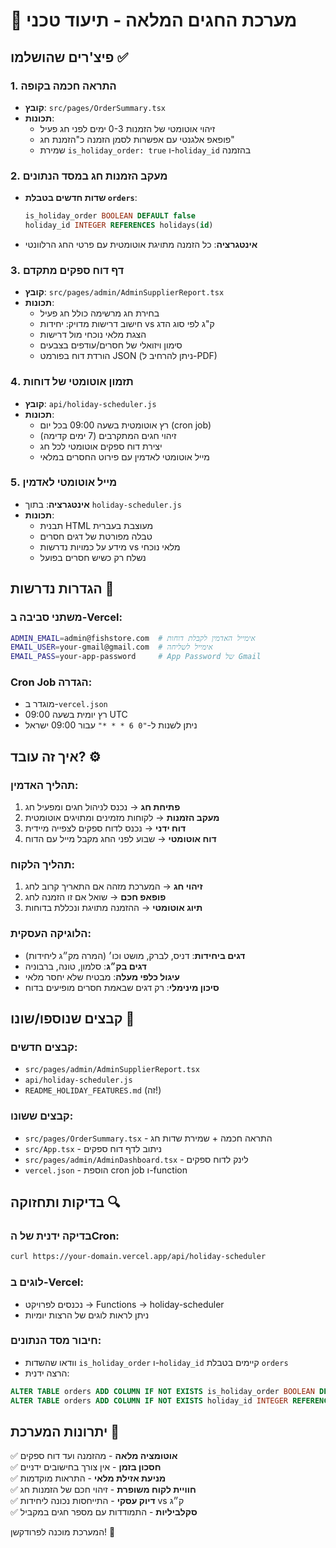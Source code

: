 # 🎉 מערכת החגים המלאה - תיעוד טכני

## פיצ'רים שהושלמו ✅

### 1. **התראה חכמה בקופה**
- **קובץ**: `src/pages/OrderSummary.tsx`
- **תכונות**:
  - זיהוי אוטומטי של הזמנות 0-3 ימים לפני חג פעיל
  - פופאפ אלגנטי עם אפשרות לסמן הזמנה כ"הזמנת חג"
  - שמירת `is_holiday_order: true` ו-`holiday_id` בהזמנה

### 2. **מעקב הזמנות חג במסד הנתונים**
- **שדות חדשים בטבלת `orders`**:
  ```sql
  is_holiday_order BOOLEAN DEFAULT false
  holiday_id INTEGER REFERENCES holidays(id)
  ```
- **אינטגרציה**: כל הזמנה מתויגת אוטומטית עם פרטי החג הרלוונטי

### 3. **דף דוח ספקים מתקדם**
- **קובץ**: `src/pages/admin/AdminSupplierReport.tsx`
- **תכונות**:
  - בחירת חג מרשימה כולל חג פעיל
  - חישוב דרישות מדויק: יחידות vs ק"ג לפי סוג הדג
  - הצגת מלאי נוכחי מול דרישות
  - סימון ויזואלי של חסרים/עודפים בצבעים
  - הורדת דוח בפורמט JSON (ניתן להרחיב ל-PDF)

### 4. **תזמון אוטומטי של דוחות**
- **קובץ**: `api/holiday-scheduler.js`
- **תכונות**:
  - רץ אוטומטית בשעה 09:00 בכל יום (cron job)
  - זיהוי חגים המתקרבים (7 ימים קדימה)
  - יצירת דוח ספקים אוטומטי לכל חג
  - מייל אוטומטי לאדמין עם פירוט החסרים במלאי

### 5. **מייל אוטומטי לאדמין**
- **אינטגרציה**: בתוך `holiday-scheduler.js`
- **תכונות**:
  - תבנית HTML מעוצבת בעברית
  - טבלה מפורטת של דגים חסרים
  - מידע על כמויות נדרשות vs מלאי נוכחי
  - נשלח רק כשיש חסרים בפועל

## הגדרות נדרשות 🔧

### משתני סביבה ב-Vercel:
```bash
ADMIN_EMAIL=admin@fishstore.com  # אימייל האדמין לקבלת דוחות
EMAIL_USER=your-gmail@gmail.com  # אימייל לשליחה
EMAIL_PASS=your-app-password     # App Password של Gmail
```

### Cron Job הגדרה:
- מוגדר ב-`vercel.json`
- רץ יומית בשעה 09:00 UTC
- ניתן לשנות ל-`"0 6 * * *"` עבור 09:00 ישראל

## איך זה עובד? ⚙️

### תהליך האדמין:
1. **פתיחת חג** → נכנס לניהול חגים ומפעיל חג
2. **מעקב הזמנות** → לקוחות מזמינים ומתויגים אוטומטית
3. **דוח ידני** → נכנס לדוח ספקים לצפייה מיידית
4. **דוח אוטומטי** → שבוע לפני החג מקבל מייל עם הדוח

### תהליך הלקוח:
1. **זיהוי חג** → המערכת מזהה אם התאריך קרוב לחג
2. **פופאפ חכם** → שואל אם זו הזמנה לחג
3. **תיוג אוטומטי** → ההזמנה מתויגת ונכללת בדוחות

### הלוגיקה העסקית:
- **דגים ביחידות**: דניס, לברק, מושט וכו׳ (המרה מק״ג ליחידות)
- **דגים בק״ג**: סלמון, טונה, ברבוניה
- **עיגול כלפי מעלה**: מבטיח שלא יחסר מלאי
- **סיכון מינימלי**: רק דגים שבאמת חסרים מופיעים בדוח

## קבצים שנוספו/שונו 📁

### קבצים חדשים:
- `src/pages/admin/AdminSupplierReport.tsx`
- `api/holiday-scheduler.js`
- `README_HOLIDAY_FEATURES.md` (זה!)

### קבצים ששונו:
- `src/pages/OrderSummary.tsx` - התראה חכמה + שמירת שדות חג
- `src/App.tsx` - ניתוב לדף דוח ספקים
- `src/pages/admin/AdminDashboard.tsx` - לינק לדוח ספקים
- `vercel.json` - הוספת cron job ו-function

## בדיקות ותחזוקה 🔍

### בדיקה ידנית של הCron:
```bash
curl https://your-domain.vercel.app/api/holiday-scheduler
```

### לוגים ב-Vercel:
- נכנסים לפרויקט → Functions → holiday-scheduler
- ניתן לראות לוגים של הרצות יומיות

### חיבור מסד הנתונים:
- וודאו שהשדות `is_holiday_order` ו-`holiday_id` קיימים בטבלת `orders`
- הרצה ידנית:
```sql
ALTER TABLE orders ADD COLUMN IF NOT EXISTS is_holiday_order BOOLEAN DEFAULT false;
ALTER TABLE orders ADD COLUMN IF NOT EXISTS holiday_id INTEGER REFERENCES holidays(id);
```

## יתרונות המערכת 🚀

✅ **אוטומציה מלאה** - מהזמנה ועד דוח ספקים  
✅ **חסכון בזמן** - אין צורך בחישובים ידניים  
✅ **מניעת אזילת מלאי** - התראות מוקדמות  
✅ **חוויית לקוח משופרת** - זיהוי חכם של הזמנות חג  
✅ **דיוק עסקי** - התייחסות נכונה ליחידות vs ק״ג  
✅ **סקלביליות** - התמודדות עם מספר חגים במקביל  

המערכת מוכנה לפרודקשן! 🎯